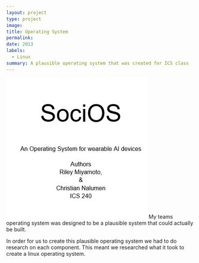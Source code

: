 ```yaml
---
layout: project
type: project
image: 
title: Operating System
permalink: 
date: 2013
labels:
  - Linux
summary: A plausible operating system that was created for ICS class
---
```

<img src = "../images/OSproject.jpg">
My teams operating system was designed to be a plausible system that could actually be built.

In order for us to create this plausible operating system we had to do research on each component. This meant we researched what it took to create a linux operating system.

 
